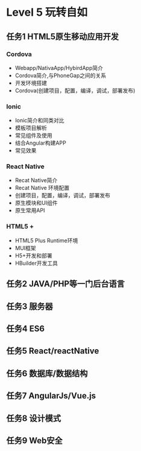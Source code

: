 # Level 5 玩转自如
## 任务1  HTML5原生移动应用开发

### Cordova
+ Webapp/NativaApp/HybirdApp简介
+ Cordova简介,与PhoneGap之间的关系
+ 开发环境搭建
+ Cordova(创建项目，配置，编译，调试，部署发布)

### Ionic
+ Ionic简介和同类对比
+ 模板项目解析
+ 常见组件及使用
+ 结合Angular构建APP
+ 常见效果

### React Native
+ Recat Native简介
+ Recat Native 环境配置
+ 创建项目，配置，编译，调试，部署发布
+ 原生模块和UI组件
+ 原生常用API

### HTML5 + 
+ HTML5 Plus Runtime环境
+ MUI框架
+ H5+开发和部署
+ HBuilder开发工具

## 任务2 JAVA/PHP等一门后台语言
## 任务3 服务器
## 任务4 ES6
## 任务5 React/reactNative
## 任务6 数据库/数据结构
## 任务7 AngularJs/Vue.js
## 任务8 设计模式
## 任务9 Web安全
